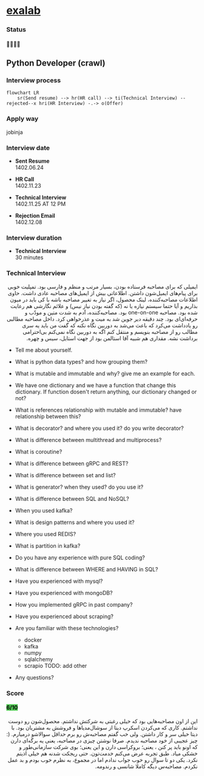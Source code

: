 # [exalab](https://exalab.com)

### Status
#### 📜📞🔧❌
## Python Developer (crawl)
### Interview process
```mermaid
flowchart LR
    sr(Send resume) --> hr(HR call) --> ti(Technical Interview) --rejected--x hri(HR Interview) -.-> o(Offer)
```

### Apply way
jobinja

### Interview date
- **Sent Resume** <br /> 1402.06.24

- **HR Call**<br /> 1402.11.23

- **Technical Interview** <br> 1402.11.25 AT 12 PM

- **Rejection Email** <br /> 1402.12.08

### Interview duration
- **Technical Interview** <br> 30 minutes

### Technical Interview

<p dir="rtl">
ایمیلی که برای مصاحبه فرستاده بودن، بسیار مرتب و منظم و فارسی بود. تمپلیت خوبی برای پیام‌های ایمیل‌شون داشتن. اطلاعاتی بیش از ایمیل‌های مصاحبه عادی داشت. حاوی اطلاعات مصاحبه‌کننده، لینک محصول، اگر نیاز به تغییر مصاحبه باشه با کی باید در میون بذاریم و آیا حتما سیستم نیازه یا نه (که گفته بودن نیاز نیس) و علائم نگارشی هم رعایت شده بود. مصاحبه one-on-one بود. مصاحبه‌کننده، آدم به شدت متین و مودّب و حرفه‌ای‌ای بود. چند دقیقه دیر جوین شد به میت و عذرخواهی کرد. داخل مصاحبه مطالبی رو یادداشت می‌کرد که باعث می‌شد به دوربین نگاه نکنه که گفت من باید یه سری مطالب رو از مصاحبه بنویسم و منتقل کنم اگه به دوربین نگاه نمی‌کنم بی‌احترامی برداشت نشه. مقداری هم شبیه آقا استالمن بود از جهت استایل، سیس و چهره.
</p>

- Tell me about yourself.

- What is python data types? and how grouping them?

- What is mutable and immutable and why? give me an example for each.

- We have one dictionary and we have a function that change this dictionary. If function dosen't return anything, our dictionary changed or not?

- What is references relationship with mutable and immutable? have relationship between this?

- What is decorator? and where you used it? do you write decorator?

- What is difference between multithread and multiprocess?

- What is coroutine?

- What is difference between gRPC and REST?

- What is difference between set and list?

- What is generator? when they used? do you use it?

- What is difference between SQL and NoSQL?

- When you used kafka?

- What is design patterns and where you used it?

- Where you used REDIS?

- What is partition in kafka?

- Do you have any experience with pure SQL coding?

- What is difference between WHERE and HAVING in SQL?

- Have you experienced with mysql?

- Have you experienced with mongoDB?

- How you implemented gRPC in past company?

- Have you experienced about scraping?

- Are you familiar with these technologies?
    - docker
    - kafka
    - numpy
    - sqlalchemy
    - scrapio
    TODO: add other

- Any questions?


### Score
<h4><mark style="background-color:#54ca56">6/10</mark></h4>

<p dir="rtl">
این از اون مصاحبه‌هایی بود که خیلی رغبتی به شرکتش نداشتم. محصول‌شون رو دوست نداشتم. کاری که می‌کردن اسکرپ دیتا از سوشال‌مدیاها و فروشش به مشتریان بود. با دیتا خیلی سر و کار داشتن. ولی خب گفتم مصاحبه‌ش رو برم حداقل سوالاشو درمیارم. (: چیز عجیبی از خود مصاحبه ندیدم. صرفا نوشتن چیزی در مصاحبه، یعنی یه برگه‌ای دارن که اونو باید پر کنن ، یعنی؛ بروکراسی دارن و این یعنی؛ بوی شرکت سازمانی‌طور و خشکی میاد. طبق تجربه عرض می‌کنم خدمت‌تون. حتی ریجکت شدنه هم خیلی اذیتم نکرد. یکی دو تا سوال رو خوب جواب ندادم اما در مجموع، به نظرم خوب بودم و بد عمل نکردم. مصاحبه‌س دیگه کاملا شانسی و رندومه.
</p>
